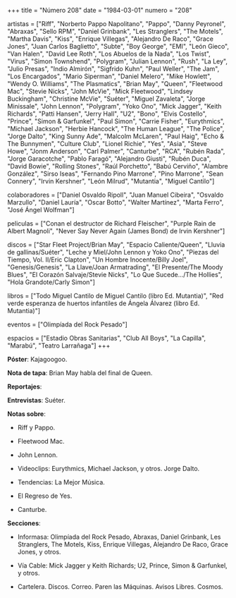 +++
title = "Número 208"
date = "1984-03-01"
numero = "208"

artistas = ["Riff", "Norberto Pappo Napolitano", "Pappo", "Danny Peyronel", "Abraxas", "Sello RPM", "Daniel Grinbank", "Les Stranglers", "The Motels", "Martha Davis", "Kiss", "Enrique Villegas", "Alejandro De Raco", "Grace Jones", "Juan Carlos Baglietto",  "Subte", "Boy George", "EMI", "León Gieco", "Van Halen", "David Lee Roth", "Los Abuelos de la Nada", "Los Twist", "Virus", "Simon Townshend", "Polygram", "Julian Lennon", "Rush", "La Ley", "Julio Presas", "Indio Almirón", "Sigfrido Kuhn", "Paul Weller", "The Jam", "Los Encargados", "Mario Siperman", "Daniel Melero", "Mike Howlett", "Wendy O. Williams", "The Plasmatics", "Brian May", "Queen", "Fleetwood Mac", "Stevie Nicks", "John McVie", "Mick Fleetwood", "Lindsey Buckingham", "Christine McVie", "Suéter", "Miguel Zavaleta", "Jorge Minissale", "John Lennon", "Polygram", "Yoko Ono",  "Mick Jagger", "Keith Richards", "Patti Hansen", "Jerry Hall", "U2", "Bono", "Elvis Costello", "Prince", "Simon & Garfunkel", "Paul Simon", "Carrie Fisher", "Eurythmics", "Michael Jackson", "Herbie Hancock", "The Human League", "The Police", "Jorge Dalto", "King Sunny Ade", "Malcolm McLaren", "Paul Haig", "Echo & The Bunnymen", "Culture Club", "Lionel Richie", "Yes", "Asia", "Steve Howe", "Jonm Anderson", "Carl Palmer", "Canturbe", "RCA", "Rubén Rada", "Jorge Garacotche", "Pablo Faragó", "Alejandro Giusti", "Rubén Duca", "David Bowie", "Rolling Stones", "Raúl Porchetto", "Babú Cerviño", "Alambre González", "Sirso Iseas", "Fernando Pino Marrone", "Pino Marrone", "Sean Connery",  "Irvin Kershner", "León Milrud", "Mutantia", "Miguel Cantilo"]

colaboradores = ["Daniel Osvaldo Ripoll", "Juan Manuel Cibeira", "Osvaldo Marzullo", "Daniel Lauría", "Oscar Botto", "Walter Martínez", "Marta Ferro", "José Ángel Wolfman"]

peliculas = ["Conan el destructor de Richard Fleischer", "Purple Rain de Albert Magnoli", "Never Say Never Again (James Bond) de  Irvin Kershner"]

discos = ["Star Fleet Project/Brian May", "Espacio Caliente/Queen", "Lluvia de gallinas/Suéter", "Leche y Miel/John Lennon y Yoko Ono", "Piezas del Tiempo, Vol. II/Eric Clapton", "Un Hombre Inocente/Billy Joel", "Genesis/Genesis", "La Llave/Joan Armatrading", "El Presente/The Moody Blues", "El Corazón Salvaje/Stevie Nicks", "Lo Que Sucede.../The Hollies", "Hola Grandote/Carly Simon"]

libros = ["Todo Miguel Cantilo de Miguel Cantilo (libro Ed. Mutantia)", "Red verde esperanza de huertos infantiles de Ángela Álvarez (libro Ed. Mutantia)"]

eventos = ["Olimpíada del Rock Pesado"]

espacios = ["Estadio Obras Sanitarias", "Club All Boys", "La Capilla", "Marabú", "Teatro Larrañaga"]
+++

**Póster**: Kajagoogoo.

**Nota de tapa**: Brian May habla del final de Queen.

**Reportajes**:

**Entrevistas**: Suéter.

**Notas sobre**:

- Riff y Pappo.

- Fleetwood Mac.

- John Lennon.

- Videoclips: Eurythmics, Michael Jackson, y otros.
Jorge Dalto.

- Tendencias: La Mejor Música.

- El Regreso de Yes.

- Canturbe.

**Secciones**:

- Informasa: Olimpíada del Rock Pesado, Abraxas, Daniel Grinbank, Les Stranglers, The Motels, Kiss, Enrique Villegas, Alejandro De Raco, Grace Jones, y otros.

- Vía Cable: Mick Jagger y Keith Richards; U2, Prince, Simon & Garfunkel, y otros.

- Cartelera. Discos. Correo. Paren las Máquinas. Avisos Libres. Cosmos.
